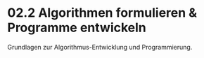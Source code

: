 # 02.2 Algorithmen formulieren & Programme entwickeln

Grundlagen zur Algorithmus-Entwicklung und Programmierung.
